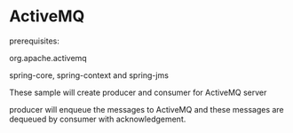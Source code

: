 # ActiveMQ

prerequisites:

org.apache.activemq

spring-core, spring-context and spring-jms

These sample will create producer and consumer for ActiveMQ server

producer will enqueue the messages to ActiveMQ and these messages are dequeued by consumer with acknowledgement.
